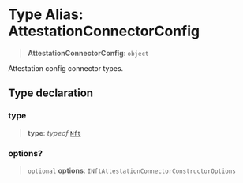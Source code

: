 # Type Alias: AttestationConnectorConfig

> **AttestationConnectorConfig**: `object`

Attestation config connector types.

## Type declaration

### type

> **type**: *typeof* [`Nft`](../variables/AttestationConnectorType.md#nft)

### options?

> `optional` **options**: `INftAttestationConnectorConstructorOptions`
